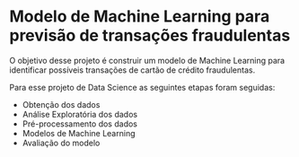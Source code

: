 # Modelo de Machine Learning para previsão de transações fraudulentas
O objetivo desse projeto é construir um modelo de Machine Learning para identificar possíveis transações de cartão de crédito fraudulentas.

Para esse projeto de Data Science as seguintes etapas foram seguidas:

* Obtenção dos dados
* Análise Exploratória dos dados
* Pré-processamento dos dados
* Modelos de Machine Learning
* Avaliação do modelo
